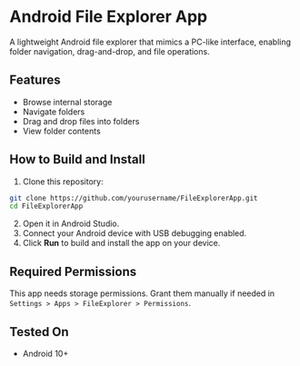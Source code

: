 # Android File Explorer App

A lightweight Android file explorer that mimics a PC-like interface, enabling folder navigation, drag-and-drop, and file operations.

## Features

- Browse internal storage
- Navigate folders
- Drag and drop files into folders
- View folder contents

## How to Build and Install

1. Clone this repository:

```bash
git clone https://github.com/yourusername/FileExplorerApp.git
cd FileExplorerApp
```

2. Open it in Android Studio.
3. Connect your Android device with USB debugging enabled.
4. Click **Run** to build and install the app on your device.

## Required Permissions

This app needs storage permissions. Grant them manually if needed in `Settings > Apps > FileExplorer > Permissions`.

## Tested On

- Android 10+